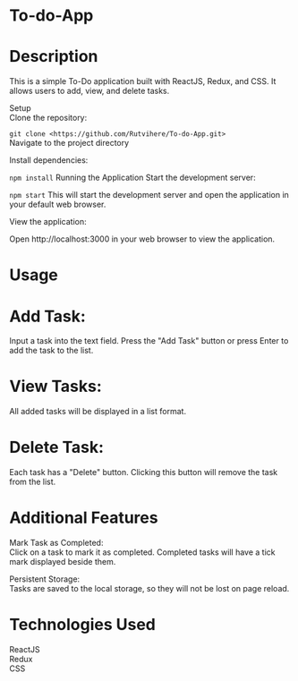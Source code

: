 # To-do-App
# Description<br>
This is a simple To-Do application built with ReactJS, Redux, and CSS. It allows users to add, view, and delete tasks.

Setup<br>
Clone the repository:

```git clone <https://github.com/Rutvihere/To-do-App.git>```<br>
Navigate to the project directory

Install dependencies:

```npm install```
Running the Application
Start the development server:

```npm start```
This will start the development server and open the application in your default web browser.

View the application:<br>

Open http://localhost:3000 in your web browser to view the application.

# Usage<br>

# Add Task: <br>
Input a task into the text field.
Press the "Add Task" button or press Enter to add the task to the list.<br>

# View Tasks:<br>
All added tasks will be displayed in a list format.<br>

# Delete Task:<br>
Each task has a "Delete" button. Clicking this button will remove the task from the list.<br>

# Additional Features<br>

Mark Task as Completed:<br>
Click on a task to mark it as completed. Completed tasks will have a tick mark displayed beside them.<br>

Persistent Storage:<br>
Tasks are saved to the local storage, so they will not be lost on page reload.<br>

# Technologies Used <br>

ReactJS<br>
Redux<br>
CSS<br>
